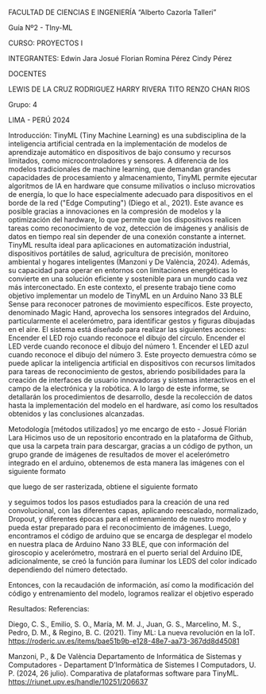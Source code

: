 FACULTAD DE CIENCIAS E INGENIERÍA
“Alberto Cazorla Talleri”

















Guía Nº2 - TIny-ML


CURSO:
PROYECTOS I


INTEGRANTES:
Edwin Jara
Josué Florian
Romina Pérez 
Cindy Pérez 


DOCENTES

LEWIS DE LA CRUZ RODRIGUEZ
HARRY RIVERA TITO
RENZO CHAN RIOS


Grupo: 4





LIMA - PERÚ
2024


Introducción: 
TinyML (Tiny Machine Learning) es una subdisciplina de la inteligencia artificial centrada en la implementación de modelos de aprendizaje automático en dispositivos de bajo consumo y recursos limitados, como microcontroladores y sensores. A diferencia de los modelos tradicionales de machine learning, que demandan grandes capacidades de procesamiento y almacenamiento, TinyML permite ejecutar algoritmos de IA en hardware que consume milivatios o incluso microvatios de energía, lo que lo hace especialmente adecuado para dispositivos en el borde de la red ("Edge Computing") (Diego et al., 2021).
Este avance es posible gracias a innovaciones en la compresión de modelos y la optimización del hardware, lo que permite que los dispositivos realicen tareas como reconocimiento de voz, detección de imágenes y análisis de datos en tiempo real sin depender de una conexión constante a internet. TinyML resulta ideal para aplicaciones en automatización industrial, dispositivos portátiles de salud, agricultura de precisión, monitoreo ambiental y hogares inteligentes (Manzoni y De València, 2024). Además, su capacidad para operar en entornos con limitaciones energéticas lo convierte en una solución eficiente y sostenible para un mundo cada vez más interconectado.
En este contexto, el presente trabajo tiene como objetivo implementar un modelo de TinyML en un Arduino Nano 33 BLE Sense para reconocer patrones de movimiento específicos. Este proyecto, denominado Magic Hand, aprovecha los sensores integrados del Arduino, particularmente el acelerómetro, para identificar gestos y figuras dibujadas en el aire.
El sistema está diseñado para realizar las siguientes acciones:
Encender el LED rojo cuando reconoce el dibujo del círculo.
Encender el LED verde cuando reconoce el dibujo del número 1.
Encender el LED azul cuando reconoce el dibujo del número 3.
Este proyecto demuestra cómo se puede aplicar la inteligencia artificial en dispositivos con recursos limitados para tareas de reconocimiento de gestos, abriendo posibilidades para la creación de interfaces de usuario innovadoras y sistemas interactivos en el campo de la electrónica y la robótica.
A lo largo de este informe, se detallarán los procedimientos de desarrollo, desde la recolección de datos hasta la implementación del modelo en el hardware, así como los resultados obtenidos y las conclusiones alcanzadas.

Metodología [métodos utilizados]
yo me encargo de esto - Josué Florián Lara
Hicimos uso de un repositorio encontrado en la plataforma de Github, que usa la carpeta train para descargar, gracias a un código de python, un grupo grande de imágenes de resultados de mover el acelerómetro integrado en el arduino, obtenemos de esta manera las imágenes con el siguiente formato

que luego de ser rasterizada, obtiene el siguiente formato

y seguimos todos los pasos estudiados para la creación de una red convolucional, con las diferentes capas, aplicando reescalado, normalizado, Dropout, y diferentes épocas para el entrenamiento de nuestro modelo y pueda estar preparado para el reconocimiento de imágenes.
Luego, encontramos el código de arduino que se encarga de desplegar el modelo en nuestra placa de Arduino Nano 33 BLE, que con información del giroscopio y acelerómetro, mostrará en el puerto serial del Arduino IDE, adicionalmente, se creó la función para iluminar los LEDS del color indicado dependiendo del número detectado.

Entonces, con la recaudación de información, así como la modificación del código y entrenamiento del modelo, logramos realizar el objetivo esperado



Resultados:
Referencias:

Diego, C. S., Emilio, S. O., María, M. M. J., Juan, G. S., Marcelino, M. S., Pedro, D. M., & Regino, B. C. (2021). Tiny ML: La nueva revolución en la IoT. https://roderic.uv.es/items/bae51b9b-e128-48e7-aa73-367dd8d45081

Manzoni, P., & De València Departamento de Informática de Sistemas y Computadores - Departament D’Informàtica de Sistemes I Computadors, U. P. (2024, 26 julio). Comparativa de plataformas software para TinyML. https://riunet.upv.es/handle/10251/206637


